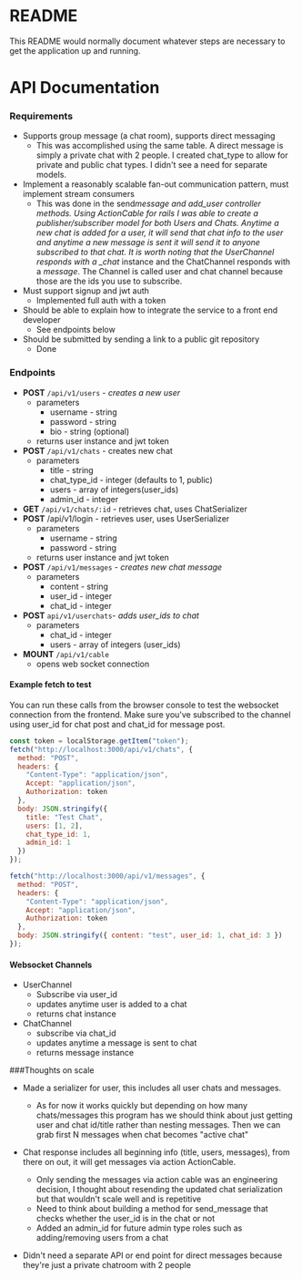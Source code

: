 # README

This README would normally document whatever steps are necessary to get the
application up and running.

# API Documentation

### Requirements

* Supports group message (a chat room), supports direct messaging
  * This was accomplished using the same table. A direct message is simply a private chat with 2 people. I created chat_type to allow for private and public chat types. I didn't see a need for separate models.
* Implement a reasonably scalable fan-out communication pattern, must implement stream consumers
  * This was done in the send*message and add_user controller methods. Using ActionCable for rails I was able to create a publisher/subscriber model for both Users and Chats. Anytime a new chat is added for a user, it will send that chat info to the user and anytime a new message is sent it will send it to anyone subscribed to that chat. It is worth noting that the UserChannel responds with a \_chat* instance and the ChatChannel responds with a _message_. The Channel is called user and chat channel because those are the ids you use to subscribe.
* Must support signup and jwt auth
  * Implemented full auth with a token
* Should be able to explain how to integrate the service to a front end developer
  * See endpoints below
* Should be submitted by sending a link to a public git repository
  * Done

### Endpoints

* **POST** `/api/v1/users` - _creates a new user_
  * parameters
    * username - string
    * password - string
    * bio - string (optional)
  * returns user instance and jwt token
* **POST** `/api/v1/chats` - creates new chat
  * parameters
    * title - string
    * chat_type_id - integer (defaults to 1, public)
    * users - array of integers(user_ids)
    * admin_id - integer
* **GET** `/api/v1/chats/:id` - retrieves chat, uses ChatSerializer
* **POST** /api/v1/login - retrieves user, uses UserSerializer
  * parameters
    * username - string
    * password - string
  * returns user instance and jwt token
* **POST** `/api/v1/messages` - _creates new chat message_
  * parameters
    * content - string
    * user_id - integer
    * chat_id - integer
* **POST** `api/v1/userchats`- _adds user_ids to chat_
  * parameters
    * chat_id - integer
    * users - array of integers (user_ids)
* **MOUNT** `/api/v1/cable`
  * opens web socket connection

#### Example fetch to test

You can run these calls from the browser console to test the websocket connection from the frontend. Make sure you've subscribed to the channel using user_id for chat post and chat_id for message post.

```javascript
const token = localStorage.getItem("token");
fetch("http://localhost:3000/api/v1/chats", {
  method: "POST",
  headers: {
    "Content-Type": "application/json",
    Accept: "application/json",
    Authorization: token
  },
  body: JSON.stringify({
    title: "Test Chat",
    users: [1, 2],
    chat_type_id: 1,
    admin_id: 1
  })
});

fetch("http://localhost:3000/api/v1/messages", {
  method: "POST",
  headers: {
    "Content-Type": "application/json",
    Accept: "application/json",
    Authorization: token
  },
  body: JSON.stringify({ content: "test", user_id: 1, chat_id: 3 })
});
```

#### Websocket Channels

* UserChannel
  * Subscribe via user_id
  * updates anytime user is added to a chat
  * returns chat instance
* ChatChannel
  * subscribe via chat_id
  * updates anytime a message is sent to chat
  * returns message instance

###Thoughts on scale

* Made a serializer for user, this includes all user chats and messages.

  * As for now it works quickly but depending on how many chats/messages this program has we should think about just getting user and chat id/title rather than nesting messages. Then we can grab first N messages when chat becomes "active chat"

* Chat response includes all beginning info (title, users, messages), from there on out, it will get messages via action ActionCable.
  * Only sending the messages via action cable was an engineering decision, I thought about resending the updated chat serialization but that wouldn't scale well and is repetitive
  * Need to think about building a method for send_message that checks whether the user_id is in the chat or not
  * Added an admin_id for future admin type roles such as adding/removing users from a chat
* Didn't need a separate API or end point for direct messages because they're just a private chatroom with 2 people
